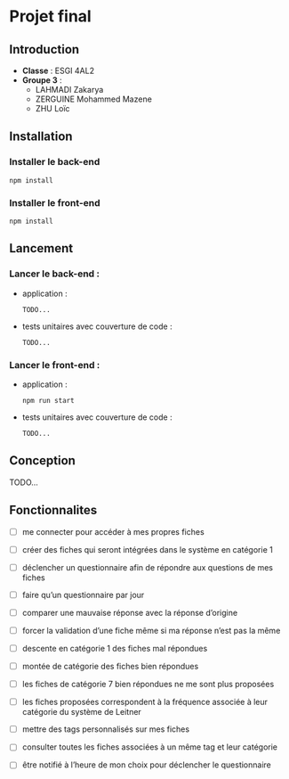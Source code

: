 # Projet final

## Introduction
- **Classe** : ESGI 4AL2
- **Groupe 3** :
  - LAHMADI Zakarya
  - ZERGUINE Mohammed Mazene
  - ZHU Loïc

## Installation
### Installer le back-end
```
npm install
```

### Installer le front-end
```
npm install
```
  
## Lancement
### Lancer le back-end :
- application :
  ```
  TODO...
  ```
- tests unitaires avec couverture de code :
  ```
  TODO...
  ```
  
### Lancer le front-end :
- application :
  ```
  npm run start
  ```
- tests unitaires avec couverture de code :
  ```
  TODO...
  ```

## Conception
TODO...

## Fonctionnalites
- [ ] me connecter pour accéder à mes propres fiches
- [ ] créer des fiches qui seront intégrées dans le système en catégorie 1
- [ ] déclencher un questionnaire afin de répondre aux questions de mes fiches
- [ ] faire qu’un questionnaire par jour
- [ ] comparer une mauvaise réponse avec la réponse d’origine
- [ ] forcer la validation d’une fiche même si ma réponse n’est pas la même
- [ ] descente en catégorie 1 des fiches mal répondues
- [ ] montée de catégorie des fiches bien répondues
- [ ] les fiches de catégorie 7 bien répondues ne me sont plus proposées
- [ ] les fiches proposées correspondent à la fréquence associée à leur catégorie du système de Leitner
- [ ] mettre des tags personnalisés sur mes fiches
- [ ] consulter toutes les fiches associées à un même tag et leur catégorie
- [ ] être notifié à l’heure de mon choix pour déclencher le questionnaire

